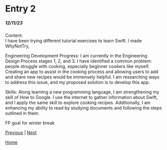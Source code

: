 # Entry 2
##### 12/11/23

Content:<br>
I have been trying different tutorial exercises to learn Swift. I made WhyNotTry, 

Engineering Development Progress:
I am currently in the Engineering Design Process stages 1, 2, and 3. I have identified a common problem: people struggle with cooking, especially beginner cookers like myself. Creating an app to assist in the cooking process and allowing users to add and share new recipes would be immensely helpful. I am researching ways to address this issue, and my proposed solution is to develop this app.

Skills:
Along learning a new programming language, I am strengthening my skill of How to Google. I use the internet to gather information about Swift, and I apply the same skill to explore cooking recipes. Additionally, I am enhancing my ability to read by studying documents and following the steps outlined in them.

FP goal for winter break
<!-- SwiftIU inspector with figma -->

[Previous](entry01.md) | [Next](entry03.md)


[Home](../README.md)
